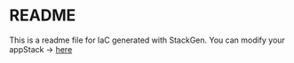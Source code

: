 # README
This is a readme file for IaC generated with StackGen.
You can modify your appStack -> [here](http://main.dev.stackgen.com/appstacks/260d2b57-6023-45a8-acaf-e388e7c847ad)

